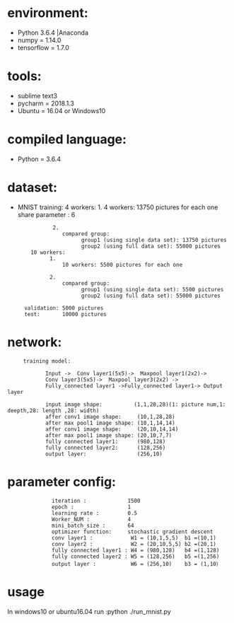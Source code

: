 # environment:
 - Python 3.6.4 |Anaconda
 - numpy      = 1.14.0
 - tensorflow = 1.7.0

# tools:
- sublime text3
- pycharm = 2018.1.3
- Ubuntu  = 16.04 or Windows10

# compiled language:
- Python = 3.6.4
# dataset:
- MNIST
        training:
          4 workers:
		         1.
		            4 workers: 13750 pictures for each one
		            share parameter : 6

		         2.
		            compared group:
					      group1 (using single data set): 13750 pictures
					      group2 (using full data set): 55000 pictures
		  10 workers:
		        1.
		            10 workers: 5500 pictures for each one

		        2.
		            compared group:
					      group1 (using single data set): 5500 pictures
					      group2 (using full data set): 55000 pictures

        validation: 5000 pictures
        test:       10000 pictures

# network:
         training model:

                Input ->  Conv layer1(5x5)->  Maxpool layer1(2x2)-> 
                Conv layer3(5x5)->  Maxpool layer3(2x2) ->
                Fully_connected layer1 ->Fully_connected layer1-> Output layer

                input image shape:          (1,1,28,28)(1: picture num,1: deepth,28: length ,28: width)
	            affer conv1 image shape:     (10,1,28,28)
                after max pool1 image shape: (10,1,14,14)
                affer conv1 image shape:     (20,10,14,14)
                after max pool1 image shape: (20,10,7,7)
  	            fully connected layer1:      (980,128)
  	            fully connected layer2:      (128,256)
                output layer:                (256,10)


# parameter config:
                  iteration :             1500
                  epoch :                 1
                  learning rate :         0.5
                  Worker_NUM :            4
                  mini_batch_size :       64
                  optimizer function:     stochastic gradient descent
                  conv layer1 :            W1 = (10,1,5,5)  b1 =(10,1)
                  conv layer2 :            W2 = (20,10,5,5) b2 =(20,1)
                  fully connected layer1 : W4 = (980,128)   b4 =(1,128)
                  fully connected layer2 : W5 = (128,256)   b5 =(1,256)
                  output layer :           W6 = (256,10)    b3 = (1,10）


# usage
In windows10 or ubuntu16.04 run :python ./run_mnist.py
